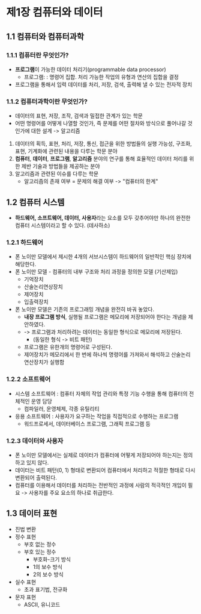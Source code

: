 #  제1장 컴퓨터와 데이터

## 1.1 컴퓨터와 컴퓨터과학

### 1.1.1 컴퓨터란 무엇인가?

* **프로그램**이 가능한 데이터 처리기(programmable data processor)
  * 프로그램: : 명령어 집합. 처리 가능한 작업의 유형과 연산의 집합을 결정
* 프로그램을 통해서 입력 데이터를 처리, 저장, 검색, 출력해 낼 수 있는 전자적 장치

### 1.1.2 컴퓨터과학이란 무엇인가?

* 데이터의 표현, 저장, 조작, 검색과 밀접한 관계가 있는 학문
* 어떤 명령어를 어떻게 나열할 것인가, 즉 문제를 어떤 절차와 방식으로 풀어나갈 것인가에 대한 설계 -> 알고리즘
1. 데이터의 획득, 표현, 처리, 저장, 통신, 접근을 위한 방법들의 실행 가능성, 구조화, 표현, 기계화에 관련된 내용을 다루는 학문 분야
2. **컴퓨터**, **데이터**, **프로그램**, **알고리즘** 분야의 연구를 통해 효율적인 데이터 처리를 위한 제반 기술과 방법들을 제공하는 분야
3. 알고리즘과 관련된 이슈를 다루는 학문
   * 알고리즘의 존재 여부 = 문제의 해결 여부 -> "컴퓨터의 한계"

## 1.2 컴퓨터 시스템
* **하드웨어, 소프트웨어, 데이터, 사용자**라는 요소를 모두 갖추어야만 하나의 완전한 컴퓨터 시스템이라고 할 수 있다. (데사하소)

### 1.2.1 하드웨어
* 폰 노이만 모델에서 제시한 4개의 서브시스템이 하드웨어의 일반적인 핵심 장치에 해당한다.
* 폰 노이만 모델 - 컴퓨터의 내부 구조와 처리 과정을 정의한 모델 (기산제입)
  * 기억장치
  * 산술논리연상장치
  * 제어장치
  * 입출력장치
* 폰 노이만 모델은 기존의 프로그래밍 개념을 완전히 바궈 놓았다.
  * **내장 프로그램 방식**, 실행될 프로그램은 메모리에 저장되어야 한다는 개념을 제안하였다.
  * -> 프로그램과 처리하려는 데이터는 동일한 형식으로 메모리에 저장된다. 
    * (동일한 형식 -> 비트 패턴)
  * 프로그램은 유한개의 명령어로 구성된다. 
  * 제어장치가 메모리에서 한 번에 하나씩 명령어를 가져와서 해석하고 산술논리연산장치가 실행함

### 1.2.2 소프트웨어
* 시스템 소프트웨어 : 컴퓨터 자체의 작업 관리와 특정 기능 수행을 통해 컴퓨터의 전체적인 운영 담당
  * 컴파일러, 운영체제, 각종 유틸리티
* 응용 소프트웨어 : 사용자가 요구하는 작업을 직접적으로 수행하는 프로그램
  * 워드프로세서, 데이터베이스 프로그램, 그래픽 프로그램 등

### 1.2.3 데이터와 사용자
* 폰 노이만 모델에서는 실제로 데이터가 컴퓨터에 어떻게 저장되어야 하는지는 정의하고 있지 않다.
* 데이터는 비트 패턴(0, 1) 형태로 변환되어 컴퓨터에서 처리하고 적절한 형태로 다시 변환되어 출력된다.
* 컴퓨터를 이용해서 데이터를 처리하는 전반적인 과정에 사람의 적극적인 개입이 필요 -> 사용자를 주요 요소의 하나로 취급한다.

## 1.3 데이터 표현
* 진법 변환
* 정수 표현
  * 부호 없는 정수
  * 부호 있는 정수
    * 부호화-크기 방식
    * 1의 보수 방식
    * 2의 보수 방식
* 실수 표현
  * 초과 표기법, 전규화
* 문자 표현
  * ASCII, 유니코드